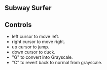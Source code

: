 ## Subway Surfer


## Controls
- left cursor to move left.
- right cursor to move right.
- up cursor to jump.
- down cursor to duck.
- "G" to convert into Grayscale.
- "C" to revert back to normal from grayscale.



